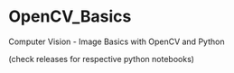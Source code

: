 # OpenCV_Basics

Computer Vision - Image Basics with OpenCV and Python

(check releases for respective python notebooks)
